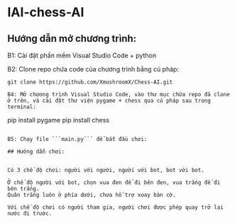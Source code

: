 # IAI-chess-AI

## Hướng dẫn mở chương trình:

B1: Cài đặt phần mềm Visual Studio Code + python

B2: Clone repo chứa code của chương trình bằng cú pháp:
```
git clone https://github.com/XmushroomX/Chess-AI.git

B4: Mở chương trình Visual Studio Code, vào thư mục chứa repo đã clone ở trên, và cài đặt thư viện pygame + chess qua cú pháp sau trong terminal:
```
pip install pygame
pip install chess
```

B5: Chạy file ```main.py``` để bắt đầu chơi:

## Hướng dẫn chơi:


Có 3 chế độ chơi: người với người, người với bot, bot với bot.

Ở chế độ người với bot, chọn vua đen để đi bên đen, vua trắng để đi bên trắng.
Quân trắng luôn ở phía dưới, chưa hỗ trợ xoay bàn cờ.

Với chế độ chơi có người tham gia, người chơi được phép quay trở lại nước đi trước.